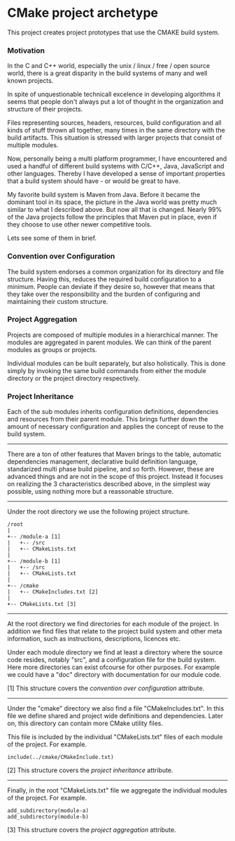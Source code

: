 # CMake project archetype

This project creates project prototypes that use the CMAKE build system.

### Motivation

In the C and C++ world, especially the unix / linux / free / open source world, 
there is a great disparity in the build systems of many and well known projects.

In spite of unquestionable technicall excelence in developing algorithms it 
seems that people don't always put a lot of thought in the organization and 
structure of their projects.

Files representing sources, headers, resources, build configuration and all 
kinds of stuff thrown all together, many times in the same directory with the 
build artifacts. This situation is stressed with larger projects that consist 
of multiple modules.

Now, personally being a multi platform programmer, I have encountered and used 
a handful of different build systems with C/C++, Java, JavaScript and other 
languages. Thereby I have developed a sense of important properties that a 
build system should have - or would be great to have.

My favorite build system is Maven from Java. Before it became the dominant 
tool in its space, the picture in the Java world was pretty much similar to 
what I described above. But now all that is changed. Nearly 99% of the Java 
projects follow the principles that Maven put in place, even if they choose to 
use other newer competitive tools.

Lets see some of them in brief.

### Convention over Configuration

The build system endorses a common organization for its directory and file 
structure. Having this, reduces the required build configuration to a minimum.
People can deviate if they desire so, however that means that they take over 
the responsibility and the burden of configuring and maintaining their custom 
structure.

### Project Aggregation

Projects are composed of multiple modules in a hierarchical manner. The modules 
are aggregated in parent modules. We can think of the parent modules as groups 
or projects.

Individual modules can be built separately, but also holistically. This is done 
simply by invoking the same build commands from either the module directory or 
the project directory respectively.

### Project Inheritance

Each of the sub modules inherits configuration definitions, dependencies and 
resources from their parent module. This brings further down the amount of 
necessary configuration and applies the concept of reuse to the build system.

---

There are a ton of other features that Maven brings to the table, automatic 
dependencies management, declarative build definition language, standarized 
multi phase build pipeline, and so forth. However, these are advanced things 
and are not in the scope of this project. Instead it focuses on realizing the 3 
characteristics described above, in the simplest way possible, using nothing 
more but a reassonable structure.

---

Under the root directory we use the following project structure.

```
/root
|
+-- /module-a [1]
|   +-- /src
|   +-- CMakeLists.txt
|
+-- /module-b [1]
|   +-- /src
|   +-- CMakeLists.txt
|
+-- /cmake
|   +-- CMakeIncludes.txt [2]
|
+-- CMakeLists.txt [3]
```

---

At the root directory we find directories for each module of the project. In 
addition we find files that relate to the project build system and other meta 
information, such as instructions, descriptions, licences etc.

Under each module directory we find at least a directory where the source code 
resides, notably "src", and a configuration file for the build system. Here 
more directories can exist ofcourse for other purposes. For example we could 
have a "doc" directory with documentation for our module code.

[1] This structure covers the *convention over configuration* attribute.

---

Under the "cmake" directory we also find a file "CMakeIncludes.txt". In this 
file we define shared and project wide definitions and dependencies. Later on, 
this directory can contain more CMake utility files.

This file is included by the individual "CMakeLists.txt" files of each module 
of the project. For example.

```
include(../cmake/CMakeInclude.txt)
```

[2] This structure covers the *project inheritance* attribute.

---

Finally, in the root "CMakeLists.txt" file we aggregate the individual modules 
of the project. For example.

```
add_subdirectory(module-a)
add_subdirectory(module-b)
```

[3] This structure covers the *project aggregation* attribute.
